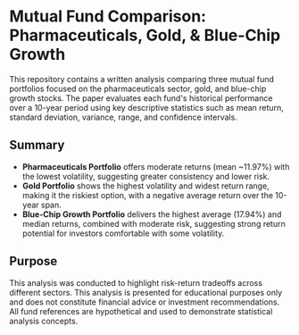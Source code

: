 # Mutual Fund Comparison: Pharmaceuticals, Gold, & Blue-Chip Growth

This repository contains a written analysis comparing three mutual fund portfolios focused on the pharmaceuticals sector, gold, and blue-chip growth stocks. The paper evaluates each fund's historical performance over a 10-year period using key descriptive statistics such as mean return, standard deviation, variance, range, and confidence intervals.

## Summary

- **Pharmaceuticals Portfolio** offers moderate returns (mean ~11.97%) with the lowest volatility, suggesting greater consistency and lower risk.
- **Gold Portfolio** shows the highest volatility and widest return range, making it the riskiest option, with a negative average return over the 10-year span.
- **Blue-Chip Growth Portfolio** delivers the highest average (17.94%) and median returns, combined with moderate risk, suggesting strong return potential for investors comfortable with some volatility.

## Purpose

This analysis was conducted to highlight risk-return tradeoffs across different sectors. This analysis is presented for educational purposes only and does not constitute financial advice or investment recommendations. All fund references are hypothetical and used to demonstrate statistical analysis concepts.
